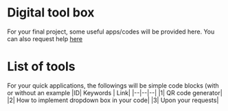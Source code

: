 # Digital tool box

For your final project, some useful apps/codes will be provided here. You can also request help [here](https://docs.google.com/spreadsheets/d/1aastYozlAnSA5YqvLgw3fjrGsD02YtfsZY3l1q98YyI/edit?usp=sharing)

# List of tools

For your quick applications, the followings will be simple code blocks (with or without an example
|ID| Keywords | Link|
|--|--|--|
|1| QR code generator|
|2| How to implement dropdown box in your code|
|3| Upon your requests|
